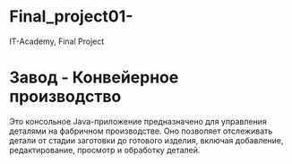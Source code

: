 # Final_project01-
IT-Academy, Final Project
# Завод - Конвейерное производство

Это консольное Java-приложение предназначено для управления деталями на фабричном производстве. Оно позволяет отслеживать детали от стадии заготовки до готового изделия, включая добавление, редактирование, просмотр и обработку деталей. 
